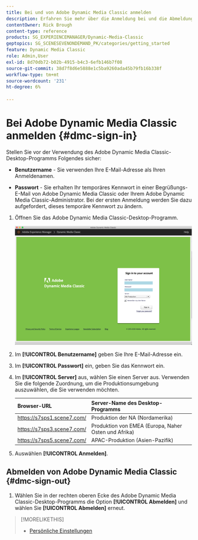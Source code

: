 ```yaml
---
title: Bei und von Adobe Dynamic Media Classic anmelden
description: Erfahren Sie mehr über die Anmeldung bei und die Abmeldung von Adobe Dynamic Media Classic und die Verbindung zu einem Produktionsumgebungs-Server in Nordamerika (NA) oder Europa, dem Nahen Osten, Afrika (EMEA) oder dem asiatisch-pazifischen Raum (APAC).
contentOwner: Rick Brough
content-type: reference
products: SG_EXPERIENCEMANAGER/Dynamic-Media-Classic
geptopics: SG_SCENESEVENONDEMAND_PK/categories/getting_started
feature: Dynamic Media Classic
role: Admin,User
exl-id: 8d70db72-b02b-4915-b4c3-6efb146b7f08
source-git-commit: 38d7f8d6e5888e1c5ba9260ada45b79fb16b338f
workflow-type: tm+mt
source-wordcount: '231'
ht-degree: 6%

---
```


<!-- UPDATE THIS TOPIC AFTER DECEMBER 31, 2020!!!!! -->

# Bei Adobe Dynamic Media Classic anmelden {#dmc-sign-in}

Stellen Sie vor der Verwendung des Adobe Dynamic Media Classic-Desktop-Programms Folgendes sicher:

* **Benutzername** - Sie verwenden Ihre E-Mail-Adresse als Ihren Anmeldenamen.

* **Passwort** - Sie erhalten Ihr temporäres Kennwort in einer Begrüßungs-E-Mail von Adobe Dynamic Media Classic oder Ihrem Adobe Dynamic Media Classic-Administrator. Bei der ersten Anmeldung werden Sie dazu aufgefordert, dieses temporäre Kennwort zu ändern.

1. Öffnen Sie das Adobe Dynamic Media Classic-Desktop-Programm.

   ![Adobe Dynamic Media Classic-Anmeldung](/help/using/assets/dmclassic-login1.png)

1. Im **[!UICONTROL Benutzername]** geben Sie Ihre E-Mail-Adresse ein.
1. Im **[!UICONTROL Passwort]** ein, geben Sie das Kennwort ein.
1. Im **[!UICONTROL Server]** aus, wählen Sie einen Server aus.
Verwenden Sie die folgende Zuordnung, um die Produktionsumgebung auszuwählen, die Sie verwenden möchten.

   | Browser-URL | Server-Name des Desktop-Programms |
   | --- | --- |
   | https://s7sps1.scene7.com/ | Produktion der NA (Nordamerika) |
   | https://s7sps3.scene7.com/ | Produktion von EMEA (Europa, Naher Osten und Afrika) |
   | https://s7sps5.scene7.com/ | APAC-Produktion (Asien-Pazifik) |

1. Auswählen **[!UICONTROL Anmelden]**.

## Abmelden von Adobe Dynamic Media Classic {#dmc-sign-out}

1. Wählen Sie in der rechten oberen Ecke des Adobe Dynamic Media Classic-Desktop-Programms die Option **[!UICONTROL Abmelden]** und wählen Sie **[!UICONTROL Abmelden]** erneut.

>[!MORELIKETHIS]
>
>* [Persönliche Einstellungen](personal-setup.md#personal_setup)

